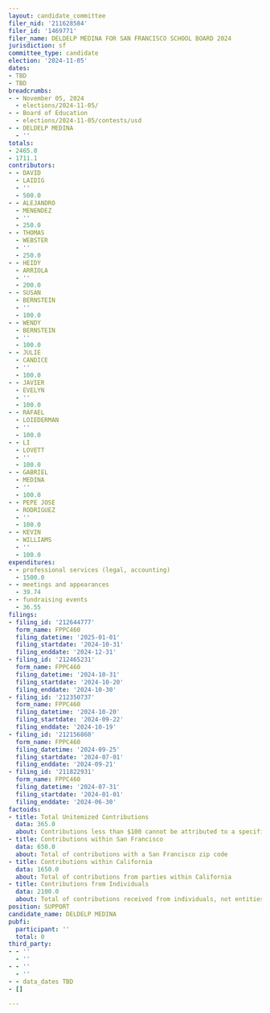 ```yaml
---
layout: candidate_committee
filer_nid: '211628584'
filer_id: '1469771'
filer_name: DELDELP MEDINA FOR SAN FRANCISCO SCHOOL BOARD 2024
jurisdiction: sf
committee_type: candidate
election: '2024-11-05'
dates:
- TBD
- TBD
breadcrumbs:
- - November 05, 2024
  - elections/2024-11-05/
- - Board of Education
  - elections/2024-11-05/contests/usd
- - DELDELP MEDINA
  - ''
totals:
- 2465.0
- 1711.1
contributors:
- - DAVID
  - LAIDIG
  - ''
  - 500.0
- - ALEJANDRO
  - MENENDEZ
  - ''
  - 250.0
- - THOMAS
  - WEBSTER
  - ''
  - 250.0
- - HEIDY
  - ARRIOLA
  - ''
  - 200.0
- - SUSAN
  - BERNSTEIN
  - ''
  - 100.0
- - WENDY
  - BERNSTEIN
  - ''
  - 100.0
- - JULIE
  - CANDICE
  - ''
  - 100.0
- - JAVIER
  - EVELYN
  - ''
  - 100.0
- - RAFAEL
  - LOIEDERMAN
  - ''
  - 100.0
- - LI
  - LOVETT
  - ''
  - 100.0
- - GABRIEL
  - MEDINA
  - ''
  - 100.0
- - PEPE JOSE
  - RODRIGUEZ
  - ''
  - 100.0
- - KEVIN
  - WILLIAMS
  - ''
  - 100.0
expenditures:
- - professional services (legal, accounting)
  - 1500.0
- - meetings and appearances
  - 39.74
- - fundraising events
  - 36.55
filings:
- filing_id: '212644777'
  form_name: FPPC460
  filing_datetime: '2025-01-01'
  filing_startdate: '2024-10-31'
  filing_enddate: '2024-12-31'
- filing_id: '212465231'
  form_name: FPPC460
  filing_datetime: '2024-10-31'
  filing_startdate: '2024-10-20'
  filing_enddate: '2024-10-30'
- filing_id: '212350737'
  form_name: FPPC460
  filing_datetime: '2024-10-20'
  filing_startdate: '2024-09-22'
  filing_enddate: '2024-10-19'
- filing_id: '212156860'
  form_name: FPPC460
  filing_datetime: '2024-09-25'
  filing_startdate: '2024-07-01'
  filing_enddate: '2024-09-21'
- filing_id: '211822931'
  form_name: FPPC460
  filing_datetime: '2024-07-31'
  filing_startdate: '2024-01-01'
  filing_enddate: '2024-06-30'
factoids:
- title: Total Unitemized Contributions
  data: 365.0
  about: Contributions less than $100 cannot be attributed to a specific individual
- title: Contributions within San Francisco
  data: 650.0
  about: Total of contributions with a San Francisco zip code
- title: Contributions within California
  data: 1650.0
  about: Total of contributions from parties within California
- title: Contributions from Individuals
  data: 2100.0
  about: Total of contributions received from individuals, not entities
position: SUPPORT
candidate_name: DELDELP MEDINA
pubfi:
  participant: ''
  total: 0
third_party:
- - ''
  - ''
- - ''
  - ''
- - data_dates TBD
- []

---
```


